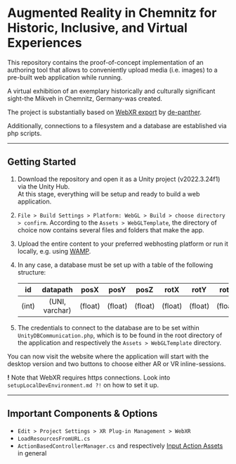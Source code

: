 # **A**ugmented **R**eality in **C**hemnitz for **H**istoric, **I**nclusive, and **V**irtual **E**xperiences
This repository contains the proof-of-concept implementation of an authoring tool that allows to conveniently upload media (i.e. images) to a pre-built web application while running.

A virtual exhibition of an exemplary historically and culturally significant sight-the Mikveh in Chemnitz, Germany-was created.

The project is substantially based on [WebXR export](https://github.com/De-Panther/unity-webxr-export?tab=readme-ov-file) by [de-panther](https://github.com/De-Panther).

Additionally, connections to a filesystem and a database are established via php scripts.

---

## Getting Started
1. Download the repository and open it as a Unity project (v2022.3.24f1) via the Unity Hub. <br> At this stage, everything will be setup and ready to build a web application.
2. ```File > Build Settings > Platform: WebGL > Build > choose directory > confirm```. According to the ```Assets > WebGLTemplate```, the directory of choice now contains several files and folders that make the app.
3. Upload the entire content to your preferred webhosting platform or run it locally, e.g. using [WAMP](https://wampserver.aviatechno.net/).
4. In any case, a database must be set up with a table of the following structure:

    |id|datapath|posX|posY|posZ|rotX|rotY|rotZ|
    |:--:|:--------:|:----:|:----:|:----:|:----:|:----:|:----:|
    |(int)|(UNI, varchar)|(float)|(float)|(float)|(float)|(float)|(float)|

5. The credentials to connect to the database are to be set within ```UnityDBCommunication.php```, which is to be found in the root directory of the application and respectively the ```Assets > WebGLTemplate``` directory.

You can now visit the website where the application will start with the desktop version and two buttons to choose either AR or VR inline-sessions.

**!** Note that WebXR requires https connections. Look into ```setupLocalDevEnvironment.md ?!``` on how to set it up.

---
## Important Components & Options
- ```Edit > Project Settings > XR Plug-in Management > WebXR```
- ```LoadResourcesFromURL.cs```
- ```ActionBasedControllerManager.cs``` and respectively [Input Action Assets](https://docs.unity3d.com/Packages/com.unity.inputsystem@1.0/manual/ActionAssets.html) in general
